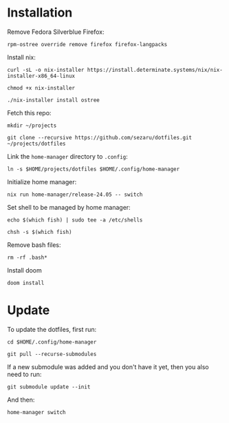 # Installation

Remove Fedora Silverblue Firefox:

``` shell
rpm-ostree override remove firefox firefox-langpacks
```

Install nix:

``` shell
curl -sL -o nix-installer https://install.determinate.systems/nix/nix-installer-x86_64-linux

chmod +x nix-installer

./nix-installer install ostree
```

Fetch this repo:

``` shell
mkdir ~/projects

git clone --recursive https://github.com/sezaru/dotfiles.git ~/projects/dotfiles
```

Link the `home-manager` directory to `.config`:

``` shell
ln -s $HOME/projects/dotfiles $HOME/.config/home-manager
```

Initialize home manager:

``` shell
nix run home-manager/release-24.05 -- switch
```

Set shell to be managed by home manager: 

``` shell
echo $(which fish) | sudo tee -a /etc/shells

chsh -s $(which fish)
```

Remove bash files:

``` shell
rm -rf .bash*
```

Install doom

``` shell
doom install
```

# Update

To update the dotfiles, first run:

``` shell
cd $HOME/.config/home-manager

git pull --recurse-submodules
```

If a new submodule was added and you don't have it yet, then you also need to run:

``` shell
git submodule update --init
```

And then:

``` shell
home-manager switch
```
